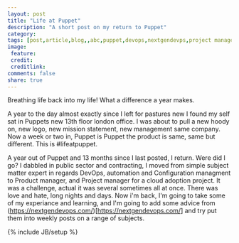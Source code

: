```yaml
---
layout: post
title: "Life at Puppet"
description: "A short post on my return to Puppet"
category:
tags: [post,article,blog,,abc,puppet,devops,nextgendevps,project management,Product ownership]
image:
 feature:
 credit:
 creditlink:
comments: false
share: true
---
```

Breathing life back into my life! What a difference a year makes.

A year to the day almost exactly since I left for pastures new I found my self sat in Puppets new 13th floor london office. I was about to pull a new hoody on, new logo, new mission statement, new management same company. Now a week or two in, Puppet is Puppet the product is same, same but different. This is #lifeatpuppet.

A year out of Puppet and 13 months since I last posted, I return. Were did I go? I dabbled in public sector and contracting, I moved from simple subject matter expert in regards DevOps, automation and Configuration managment to Product manager, and Project manager for a cloud adoption project. It was a challenge, actual it was several sometimes all at once. There was love and hate, long nights and days. Now i'm back, I'm going to take some of my experiance and learning, and I'm going to add some advice from (https://nextgendevops.com/)[https://nextgendevops.com/] and try put them into weekly posts on a range of subjects.



[jekyll]:    http://jekyllrb.com
{% include JB/setup %}
